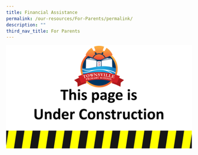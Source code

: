 ```yaml
---
title: Financial Assistance
permalink: /our-resources/For-Parents/permalink/
description: ""
third_nav_title: For Parents
---
```

![](/images/Construction.jpg)